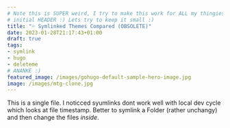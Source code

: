 ```yaml
---
# Note this is SUPER weird, I try to make this work for ALL my thingies so there might be some behavioural clatches in the
# initial HEADER :) Lets try to keep it small :)
title: "💦 Symlinked Themes Compared (OBSOLETE)"
date: 2023-01-28T21:17:43+01:00
draft: true
tags: 
- symlink
- hugo
- deleteme
# ANANKE :)
featured_image: /images/gohugo-default-sample-hero-image.jpg
image: /images/mtg-clone.jpg
---
```



This is a single file. I noticced syumlinks dont work well with local dev cycle which looks at file timestamp.
Better to symlink a Folder (rather unchangy) and then change the files *inside*.